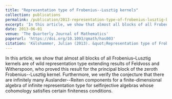 ```yaml
---
title: "Representation type of Frobenius--Lusztig kernels"
collection: publications
permalink: /publication/2013-representation-type-of-frobenius-lusztig-kernels
excerpt: 'In this article, we show that almost all blocks of all Frobenius--Lusztig kernels are of wild representation type extending results of Feldvoss and Witherspoon, who proved this result for the principal block of the zeroth Frobenius–Lusztig kernel. Furthermore, we verify the conjecture that there are infinitely many Auslander--Reiten components for a finite-dimensional algebra of infinite representation type for selfinjective algebras whose cohomology satisfies certain finiteness conditions.'
date: 2013-06-01
venue: 'The Quarterly Journal of Mathematics'
paperurl: 'https://doi.org/10.1093/qmath/has003'
citation: 'Külshammer, Julian (2013). &quot;Representation type of Frobenius-Lusztig kernels.&quot; <i>The Quarterly Journal of Mathematics</i>. 64(2).'
---
```

In this article, we show that almost all blocks of all Frobenius–Lusztig kernels are of wild representation type extending results of Feldvoss and Witherspoon, who proved this result for the principal block of the zeroth Frobenius--Lusztig kernel. Furthermore, we verify the conjecture that there are infinitely many Auslander--Reiten components for a finite-dimensional algebra of infinite representation type for selfinjective algebras whose cohomology satisfies certain finiteness conditions.
